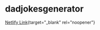 # dadjokesgenerator

[Netlify Link](https://warm-dodol-9fb904.netlify.app/){target="_blank" rel="noopener"}
